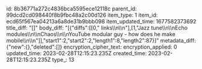 id: 8b36771a272c4836bca5595ece12118c
parent_id: 99dcd2cd098440f8b9fbc48a2c00d126
item_type: 1
item_id: ecd65f567ea04213a6a8de31b9bbb098
item_updated_time: 1677582373692
title_diff: "[]"
body_diff: "[{\"diffs\":[[0,\" links\\\n\\\n\"],[1,\"Jazz tune\\\n\\\nEcho modules\\\n\\\nChaos\\\n\\\nYouTube modular guy - how does he make mobile\\\n\\\n\"]],\"start1\":2,\"start2\":2,\"length1\":8,\"length2\":87}]"
metadata_diff: {"new":{},"deleted":[]}
encryption_cipher_text: 
encryption_applied: 0
updated_time: 2023-02-28T12:15:23.235Z
created_time: 2023-02-28T12:15:23.235Z
type_: 13